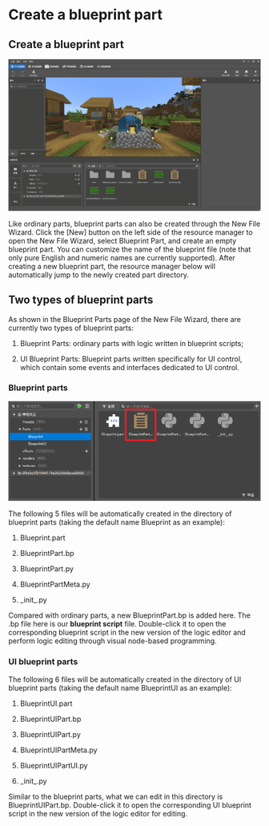 # Create a blueprint part 

## Create a blueprint part 

![2-1](./images/2-1.gif) 

Like ordinary parts, blueprint parts can also be created through the New File Wizard. Click the [New] button on the left side of the resource manager to open the New File Wizard, select Blueprint Part, and create an empty blueprint part. You can customize the name of the blueprint file (note that only pure English and numeric names are currently supported). After creating a new blueprint part, the resource manager below will automatically jump to the newly created part directory. 

## Two types of blueprint parts 

As shown in the Blueprint Parts page of the New File Wizard, there are currently two types of blueprint parts: 

1) Blueprint Parts: ordinary parts with logic written in blueprint scripts; 

2) UI Blueprint Parts: Blueprint parts written specifically for UI control, which contain some events and interfaces dedicated to UI control. 

### Blueprint parts 

![2-2](./images/2-2.png) 

The following 5 files will be automatically created in the directory of blueprint parts (taking the default name Blueprint as an example): 

1) Blueprint.part 

2) BlueprintPart.bp 

3) BlueprintPart.py 

4) BlueprintPartMeta.py 

5) \_init_.py 

Compared with ordinary parts, a new BlueprintPart.bp is added here. The .bp file here is our **blueprint script** file. Double-click it to open the corresponding blueprint script in the new version of the logic editor and perform logic editing through visual node-based programming. 

### UI blueprint parts 

The following 6 files will be automatically created in the directory of UI blueprint parts (taking the default name BlueprintUI as an example): 

1) BlueprintUI.part 

2) BlueprintUIPart.bp 


3) BlueprintUIPart.py 

4) BlueprintUIPartMeta.py 

5) BlueprintUIPartUI.py 

6) \_init_.py 

Similar to the blueprint parts, what we can edit in this directory is BlueprintUIPart.bp. Double-click it to open the corresponding UI blueprint script in the new version of the logic editor for editing. 

